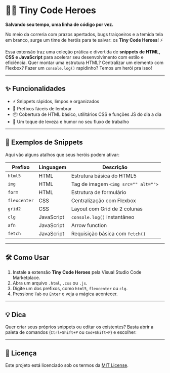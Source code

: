 # 🦸‍♂️ Tiny Code Heroes

**Salvando seu tempo, uma linha de código por vez.**

No meio da correria com prazos apertados, bugs traiçoeiros e a temida tela em branco, surge um time de heróis para te salvar: os **Tiny Code Heroes**! ⚡

Essa extensão traz uma coleção prática e divertida de **snippets de HTML, CSS e JavaScript** para acelerar seu desenvolvimento com estilo e eficiência. Quer montar uma estrutura HTML? Centralizar um elemento com Flexbox? Fazer um `console.log()` rapidinho? Temos um herói pra isso!

---

## ✨ Funcionalidades

- ⚡ Snippets rápidos, limpos e organizados
- 🧠 Prefixos fáceis de lembrar
- 📦 Cobertura de HTML básico, utilitários CSS e funções JS do dia a dia
- 💬 Um toque de leveza e humor no seu fluxo de trabalho

---

## 🚀 Exemplos de Snippets

Aqui vão alguns atalhos que seus heróis podem ativar:

| Prefixo      | Linguagem    | Descrição                              |
|--------------|--------------|----------------------------------------|
| `html5`      | HTML         | Estrutura básica do HTML5              |
| `img`        | HTML         | Tag de imagem `<img src="" alt="">`    |
| `form`       | HTML         | Estrutura de formulário                 |
| `flexcenter` | CSS          | Centralização com Flexbox              |
| `grid2`      | CSS          | Layout com Grid de 2 colunas           |
| `clg`        | JavaScript   | `console.log()` instantâneo            |
| `afn`        | JavaScript   | Arrow function                         |
| `fetch`      | JavaScript   | Requisição básica com `fetch()`        |

---

## 🛠️ Como Usar

1. Instale a extensão **Tiny Code Heroes** pela Visual Studio Code Marketplace.
2. Abra um arquivo `.html`, `.css` ou `.js`.
3. Digite um dos prefixos, como `html5`, `flexcenter` ou `clg`.
4. Pressione `Tab` ou `Enter` e veja a mágica acontecer.

---

## 💡 Dica

Quer criar seus próprios snippets ou editar os existentes? Basta abrir a paleta de comandos (`Ctrl+Shift+P` ou `Cmd+Shift+P`) e escolher:

---

## 📄 Licença

Este projeto está licenciado sob os termos da [MIT License](LICENSE.md).